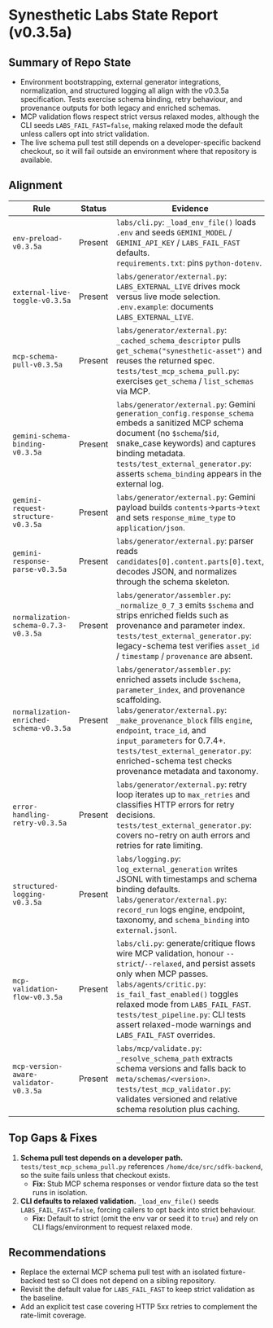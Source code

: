 # Synesthetic Labs State Report (v0.3.5a)

## Summary of Repo State

- Environment bootstrapping, external generator integrations, normalization, and structured logging all align with the v0.3.5a specification. Tests exercise schema binding, retry behaviour, and provenance outputs for both legacy and enriched schemas.
- MCP validation flows respect strict versus relaxed modes, although the CLI seeds `LABS_FAIL_FAST=false`, making relaxed mode the default unless callers opt into strict validation.
- The live schema pull test still depends on a developer-specific backend checkout, so it will fail outside an environment where that repository is available.

## Alignment

| Rule | Status | Evidence |
| --- | --- | --- |
| `env-preload-v0.3.5a` | Present | `labs/cli.py`: `_load_env_file()` loads `.env` and seeds `GEMINI_MODEL` / `GEMINI_API_KEY` / `LABS_FAIL_FAST` defaults.<br>`requirements.txt`: pins `python-dotenv`. |
| `external-live-toggle-v0.3.5a` | Present | `labs/generator/external.py`: `LABS_EXTERNAL_LIVE` drives mock versus live mode selection.<br>`.env.example`: documents `LABS_EXTERNAL_LIVE`. |
| `mcp-schema-pull-v0.3.5a` | Present | `labs/generator/external.py`: `_cached_schema_descriptor` pulls `get_schema("synesthetic-asset")` and reuses the returned spec.<br>`tests/test_mcp_schema_pull.py`: exercises `get_schema` / `list_schemas` via MCP. |
| `gemini-schema-binding-v0.3.5a` | Present | `labs/generator/external.py`: Gemini `generation_config.response_schema` embeds a sanitized MCP schema document (no `$schema`/`$id`, snake_case keywords) and captures binding metadata.<br>`tests/test_external_generator.py`: asserts `schema_binding` appears in the external log. |
| `gemini-request-structure-v0.3.5a` | Present | `labs/generator/external.py`: Gemini payload builds `contents`→`parts`→`text` and sets `response_mime_type` to `application/json`. |
| `gemini-response-parse-v0.3.5a` | Present | `labs/generator/external.py`: parser reads `candidates[0].content.parts[0].text`, decodes JSON, and normalizes through the schema skeleton. |
| `normalization-schema-0.7.3-v0.3.5a` | Present | `labs/generator/assembler.py`: `_normalize_0_7_3` emits `$schema` and strips enriched fields such as provenance and parameter index.<br>`tests/test_external_generator.py`: legacy-schema test verifies `asset_id` / `timestamp` / `provenance` are absent. |
| `normalization-enriched-schema-v0.3.5a` | Present | `labs/generator/assembler.py`: enriched assets include `$schema`, `parameter_index`, and provenance scaffolding.<br>`labs/generator/external.py`: `_make_provenance_block` fills `engine`, `endpoint`, `trace_id`, and `input_parameters` for 0.7.4+.<br>`tests/test_external_generator.py`: enriched-schema test checks provenance metadata and taxonomy. |
| `error-handling-retry-v0.3.5a` | Present | `labs/generator/external.py`: retry loop iterates up to `max_retries` and classifies HTTP errors for retry decisions.<br>`tests/test_external_generator.py`: covers no-retry on auth errors and retries for rate limiting. |
| `structured-logging-v0.3.5a` | Present | `labs/logging.py`: `log_external_generation` writes JSONL with timestamps and schema binding defaults.<br>`labs/generator/external.py`: `record_run` logs engine, endpoint, taxonomy, and `schema_binding` into `external.jsonl`. |
| `mcp-validation-flow-v0.3.5a` | Present | `labs/cli.py`: generate/critique flows wire MCP validation, honour `--strict`/`--relaxed`, and persist assets only when MCP passes.<br>`labs/agents/critic.py`: `is_fail_fast_enabled()` toggles relaxed mode from `LABS_FAIL_FAST`.<br>`tests/test_pipeline.py`: CLI tests assert relaxed-mode warnings and `LABS_FAIL_FAST` overrides. |
| `mcp-version-aware-validator-v0.3.5a` | Present | `labs/mcp/validate.py`: `_resolve_schema_path` extracts schema versions and falls back to `meta/schemas/<version>`.<br>`tests/test_mcp_validator.py`: validates versioned and relative schema resolution plus caching. |

## Top Gaps & Fixes

1. **Schema pull test depends on a developer path.** `tests/test_mcp_schema_pull.py` references `/home/dce/src/sdfk-backend`, so the suite fails unless that checkout exists.
   * **Fix:** Stub MCP schema responses or vendor fixture data so the test runs in isolation.
2. **CLI defaults to relaxed validation.** `_load_env_file()` seeds `LABS_FAIL_FAST=false`, forcing callers to opt back into strict behaviour.
   * **Fix:** Default to strict (omit the env var or seed it to `true`) and rely on CLI flags/environment to request relaxed mode.

## Recommendations

- Replace the external MCP schema pull test with an isolated fixture-backed test so CI does not depend on a sibling repository.
- Revisit the default value for `LABS_FAIL_FAST` to keep strict validation as the baseline.
- Add an explicit test case covering HTTP 5xx retries to complement the rate-limit coverage.
